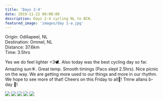 ```yaml
---
title: 'Days 2-4'
date: 2019-11-22 00:00:00
description: Days 2-4 cycling NL to BCN.
featured_image: 'images/day 1-a.jpg'
---
```


Origin: Odiliapeel, NL <br>
Destination: Ommel, NL <br>
Distance: 37.6km <br>
Time: 3.5hrs <br>

Yes we do feel lighter <3🕊. Also today was the best cycling day so far. Amazing sun☀. Great temp. Smooth timings (Paco slept 2.5hrs). Nice picnic on the way. We are getting more used to our things and more in our rhythm. We hope to see more of that! Cheers on this Friday to all🍻! Tmrw allans b-day 🎈!

<div class="gallery" data-columns="1">
	<img src="/images/day 2-b.png">
	<img src="/images/day 2-c.png">
	<img src="/images/day 2-d.jpeg">
	<img src="/images/day 2-f.jpeg">
	<img src="/images/day 2-g.jpeg">
</div>
